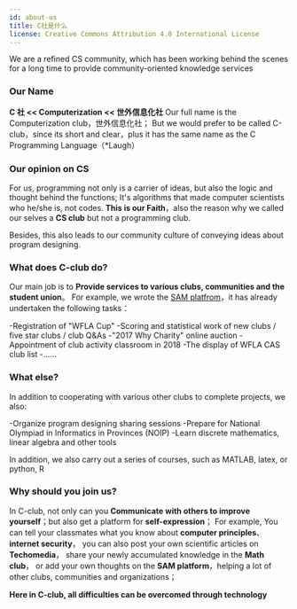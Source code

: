 ```yaml
---
id: about-us
title: C社是什么
license: Creative Commons Attribution 4.0 International License
---
```


We are a refined CS community, which has been working behind the scenes for a long time to provide community-oriented knowledge services

### Our Name

**C 社 << Computerization << 世外信息化社**
Our full name is the Computerization club，世外信息化社；
But we would prefer to be called C-club，since its short and clear，plus it has the same name as the C Programming Language（\*Laugh）

### Our opinion on CS

For us, programming not only is a carrier of ideas, but also the logic and thought behind the functions;
It's algorithms that made computer scientists who he/she is, not codes.
**This is our Faith**，also the reason why we called our selves a **CS club** but not a programming club.

Besides, this also leads to our community culture of conveying ideas about program designing.

### What does C-club do?

Our main job is to **Provide services to various clubs, communities and the student union**。
For example, we wrote the [SAM platfrom](https://github.com/Computerization/SAM/)，it has already undertaken the following tasks：

-Registration of "WFLA Cup"
-Scoring and statistical work of new clubs / five star clubs / club Q&As
-"2017 Why Charity" online auction
-Appointment of club activity classroom in 2018
-The display of WFLA CAS club list
-……

### What else?

In addition to cooperating with various other clubs to complete projects, we also:

-Organize program designing sharing sessions
-Prepare for National Olympiad in Informatics in Provinces (NOIP)
-Learn discrete mathematics, linear algebra and other tools

In addition, we also carry out a series of courses, such as MATLAB, latex, or python, R

### Why should you join us?

In C-club, not only can you **Communicate with others to improve yourself**；but also get a platform for **self-expression**；
For example, You can tell your classmates what you know about **computer principles**、**internet security**，
you can also post your own scientific articles on **Techomedia**，
share your newly accumulated knowledge in the **Math club**，
or add your own thoughts on the **SAM platform**，helping a lot of other clubs, communities and organizations；

**Here in C-club, all difficulties can be overcomed through technology**
